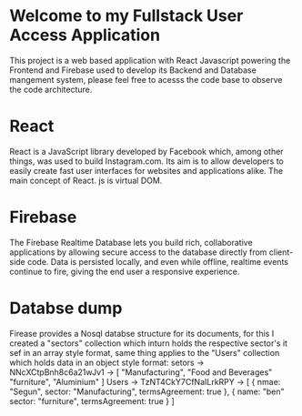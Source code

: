 # Welcome to my Fullstack User Access Application

This project is a web based application with React Javascript powering the Frontend and Firebase used to develop its Backend and Database mangement system,
please feel free to acesss the code base to observe the code architecture.

# React
React is a JavaScript library developed by Facebook which, among other things, was used to build Instagram.com. Its aim is to allow developers to easily create fast user interfaces for websites and applications alike. The main concept of React. js is virtual DOM.

# Firebase
The Firebase Realtime Database lets you build rich, collaborative applications by allowing secure access to the database directly from client-side code. Data is persisted locally, and even while offline, realtime events continue to fire, giving the end user a responsive experience.

# Databse dump
Firease provides a Nosql databse structure for its documents, for this  I created a "sectors" collection which inturn holds the respective sector's it sef in an array  style format, same thing applies to the "Users" collection which holds data in an object style format:
setors -> NNcXCtpBnh8c6a21wJv1 -> [
                                     "Manufacturing",
                                     "Food and Beverages"
                                     "furniture",
                                     "Aluminium"
                                  ]
Users -> TzNT4CkY7CfNaILrkRPY -> [
                                    {
                                      nmae: "Segun",
                                      sector: "Manufacturing",
                                      termsAgreement: true
                                    },
                                    {
                                      name: "ben"
                                      sector: "furniture",
                                      termsAgreement: true
                                    }
                                 ]
